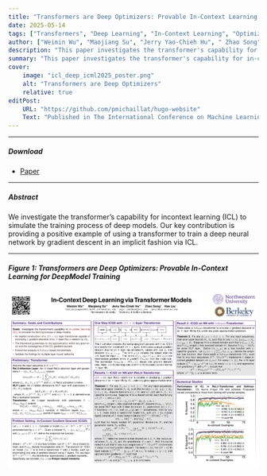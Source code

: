 ```yaml
---
title: "Transformers are Deep Optimizers: Provable In-Context Learning for DeepModel Training"
date: 2025-05-14
tags: ["Transformers", "Deep Learning", "In-Context Learning", "Optimization"]
author: ["Weimin Wu", "Maojiang Su", "Jerry Yao-Chieh Hu", " Zhao Song", "Han Liu"]
description: "This paper investigates the transformer's capability for in-context learning (ICL) to simulate the training process of deep models, providing a provable explicit construction. Published in The International Conference on Machine Learning, 2025."
summary: "This paper investigates the transformer's capability for in-context learning (ICL) to simulate the training process of deep models, providing a provable explicit construction."
cover:
    image: "icl_deep_icml2025_poster.png"
    alt: "Transformers are Deep Optimizers"
    relative: true
editPost:
    URL: "https://github.com/pmichaillat/hugo-website"
    Text: "Published in The International Conference on Machine Learning, 2025."
---
```


---

##### Download

+ [Paper](6952_Transformers_are_Deep_Opt.pdf)

---

##### Abstract

We investigate the transformer’s capability for incontext learning (ICL) to simulate the training process of deep models. 
Our key contribution is providing a positive example of using a transformer to train a deep neural network by gradient descent in an implicit fashion via ICL.

---

##### Figure 1: Transformers are Deep Optimizers: Provable In-Context Learning for DeepModel Training

![](icl_deep_icml2025_poster.png)
